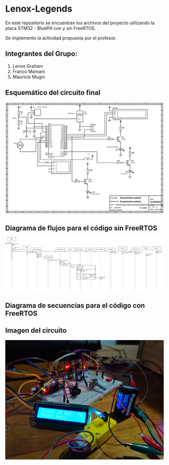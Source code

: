 # Lenox-Legends

En este repositorio se encuentran los archivos del proyecto utilizando 
la placa STM32 - BluePill con y sin FreeRTOS.

Se implemento la actividad propuesta por el profesor.

## Integrantes del Grupo:
1. Lenox Graham
2. Franco Mamaní
3. Mauricio Mugni

## Esquemático del circuito final
![alt text](<circuito/Project Backups/Esquematico.SVG>)

## Diagrama de flujos para el código sin FreeRTOS
![alt text](<img/Diagrama_Secuencia.jpg>)

## Diagrama de secuencias para el código con FreeRTOS


## Imagen del circuito 
![alt text](<img/Circuito_Funcionando.jpeg>)


